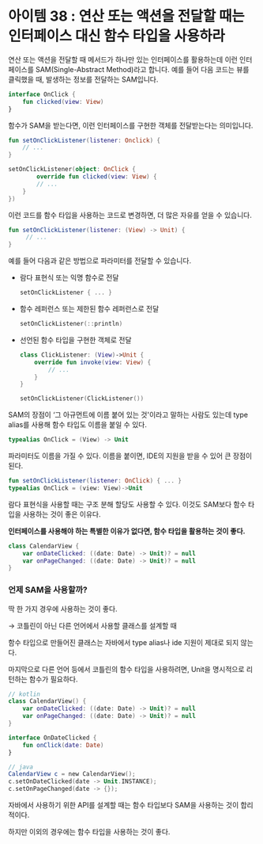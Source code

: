 # 아이템 38 : 연산 또는 액션을 전달할 때는 인터페이스 대신 함수 타입을 사용하라

연산 또는 액션을 전달할 때 메서드가 하나만 있는 인터페이스를 활용하는데 이런 인터페이스를 SAM(Single-Abstract Method)라고 합니다. 예를 들어 다음 코드는 뷰를 클릭했을 때, 발생하는 정보를 전달하는 SAM입니다.

```kotlin
interface OnClick {
	fun clicked(view: View)
}
```

함수가 SAM을 받는다면, 이런 인터페이스를 구현한 객체를 전달받는다는 의미입니다.

```kotlin
fun setOnClickListener(listener: Onclick) {
	// ...
}

setOnClickListener(object: OnClick {
		override fun clicked(view: View) {
		// ...
	}
})
```

이런 코드를 함수 타입을 사용하는 코드로 변경하면, 더 많은 자유를 얻을 수 있습니다.

```kotlin
fun setOnClickListener(listener: (View) -> Unit) {
	 // ...
}
```

예를 들어 다음과 같은 방법으로 파라미터를 전달할 수 있습니다.

- 람다 표현식 또는 익명 함수로 전달
    
    ```kotlin
    setOnClickListener { ... }
    ```
    
- 함수 레퍼런스 또는 제한된 함수 레퍼런스로 전달
    
    ```kotlin
    setOnClickListener(::println)
    ```
    
- 선언된 함수 타입을 구현한 객체로 전달
    
    ```kotlin
    class ClickListener: (View)->Unit {
    	override fun invoke(view: View) {
    		// ...
    	}
    }
    
    setOnClickListener(ClickListener())
    ```
    

SAM의 장점이 ‘그 아규먼트에 이름 붙어 있는 것'이라고 말하는 사람도 있는데 type alias를 사용해 함수 타입도 이름을 붙일 수 있다.

```kotlin
typealias OnClick = (View) -> Unit
```

파라미터도 이름을 가질 수 있다. 이름을 붙이면, IDE의 지원을 받을 수 있어 큰 장점이 된다.

```kotlin
fun setOnClickListener(listener: OnClick) { ... }
typealias OnClick = (view: View)->Unit
```

람다 표현식을 사용할 때는 구조 분해 할당도 사용할 수 있다. 이것도 SAM보다 함수 타입을 사용하는 것이 좋은 이유다.

**인터페이스를 사용해야 하는 특별한 이유가 없다면, 함수 타입을 활용하는 것이 좋다.**

```kotlin
class CalendarView {
	var onDateClicked: ((date: Date) -> Unit)? = null
	var onPageChanged: ((date: Date) -> Unit)? = null
}
```

### 언제 SAM을 사용할까?

딱 한 가지 경우에 사용하는 것이 좋다. 

→ 코틀린이 아닌 다른 언어에서 사용할 클래스를 설계할 때

함수 타입으로 만들어진 클래스는 자바에서 type alias나 ide 지원이 제대로 되지 않는다. 

마지막으로 다른 언어 등에서 코틀린의 함수 타입을 사용하려면, Unit을 명시적으로 리턴하는 함수가 필요하다.

```kotlin
// kotlin 
class CalendarView() {
	var onDateClicked: ((date: Date) -> Unit)? = null
	var onPageChanged: ((date: Date) -> Unit)? = null
}

interface OnDateClicked {
	fun onClick(date: Date)
}

// java
CalendarView c = new CalendarView();
c.setOnDateClicked(date -> Unit.INSTANCE);
c.setOnPageChanged(date -> {});
```

자바에서 사용하기 위한 API를 설계할 때는 함수 타입보다 SAM을 사용하는 것이 합리적이다. 

하지만 이외의 경우에는 함수 타입을 사용하는 것이 좋다.